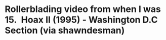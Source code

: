 <!--
id: 1722418
link: http://tumblr.atmos.org/post/1722418/rollerblading-video-from-when-i-was-15-hoax-ii
slug: rollerblading-video-from-when-i-was-15-hoax-ii
date: Wed May 09 2007 16:32:50 GMT-0700 (PDT)
publish: 2007-05-09
tags: 
title: Rollerblading video from when I was 15.  Hoax II (1995) - Washington D.C Section (via shawndesman)
-->


Rollerblading video from when I was 15.  Hoax II (1995) - Washington D.C Section (via shawndesman)
==================================================================================================



